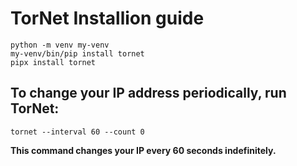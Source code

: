 # TorNet Installion guide 

    python -m venv my-venv
    my-venv/bin/pip install tornet
    pipx install tornet
    
##  To change your IP address periodically, run TorNet:

    tornet --interval 60 --count 0

**This command changes your IP every 60 seconds indefinitely.**
